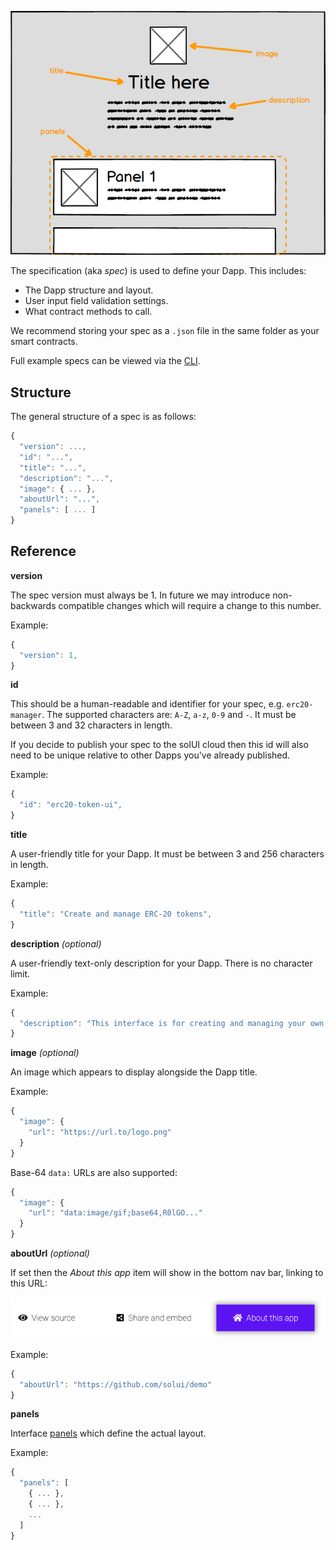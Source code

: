 ![Dapp mockup](../../images/RootLayout.png)

The specification (aka _spec_) is used to define your Dapp. This includes:

* The Dapp structure and layout.
* User input field validation settings.
* What contract methods to call.

We recommend storing your spec as a `.json` file in the same folder as your smart contracts.

Full example specs can be viewed via the [CLI](../../CommandLine).

## Structure

The general structure of a spec is as follows:

```js
{
  "version": ...,
  "id": "...",
  "title": "...",
  "description": "...",
  "image": { ... },
  "aboutUrl": "...",
  "panels": [ ... ]
}
```

## Reference

**version**

The spec version must always be 1. In future we may introduce non-backwards compatible changes which will require a change to this number.

Example:

```js
{
  "version": 1,
}
```

**id**

This should be a human-readable and identifier for your spec, e.g. `erc20-manager`. The supported characters are: `A-Z`, `a-z`, `0-9` and `-`. It must be between 3 and 32 characters in length.

If you decide to publish your spec to the solUI cloud then this id will also need to be unique relative to other Dapps you've already published.

Example:

```js
{
  "id": "erc20-token-ui",
}
```

**title**

A user-friendly title for your Dapp.  It must be between 3 and 256 characters in length.

Example:

```js
{
  "title": "Create and manage ERC-20 tokens",
}
```

**description** _(optional)_

A user-friendly text-only description for your Dapp. There is no character limit.

Example:

```js
{
  "description": "This interface is for creating and managing your own ERC-20 tokens."
}
```

**image** _(optional)_

An image which appears to display alongside the Dapp title.

Example:

```js
{
  "image": {
    "url": "https://url.to/logo.png"
  }
}
```

Base-64 `data:` URLs are also supported:

```js
{
  "image": {
    "url": "data:image/gif;base64,R0lGO..."
  }
}
```


**aboutUrl** _(optional)_

If set then the _About this app_ item will show in the bottom nav bar, linking to this URL:

![About app](../../images/AboutApp.png)

Example:

```js
{
  "aboutUrl": "https://github.com/solui/demo"
}
```


**panels**

Interface [panels](../Panels) which define the actual layout.

Example:

```js
{
  "panels": [
    { ... },
    { ... },
    ...
  ]
}
```
